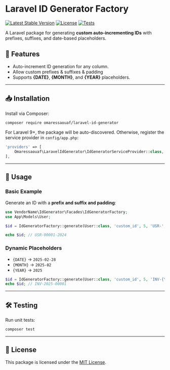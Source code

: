 
# Laravel ID Generator Factory

[![Latest Stable Version](https://img.shields.io/packagist/v/omaressaouaf/laravel-id-generator.svg)](https://packagist.org/packages/vendor-name/id-generator)
[![License](https://img.shields.io/github/license/vendor-name/id-generator)](LICENSE)
[![Tests](https://github.com/omaressaouaf/laravel-id-generator/actions/workflows/tests.yml/badge.svg)](https://github.com/omaressaouaf/laravel-id-generator/actions/workflows/tests.yml)

A Laravel package for generating **custom auto-incrementing IDs** with prefixes, suffixes, and date-based placeholders.

## 🚀 Features
- Auto-increment ID generation for any column.
- Allow custom prefixes & suffixes & padding
- Supports **{DATE}**, **{MONTH}**, and **{YEAR}** placeholders.

---

## 📥 Installation

Install via Composer:

```sh
composer require omaressaouaf/laravel-id-generator
```

For Laravel 9+, the package will be auto-discovered. Otherwise, register the service provider in `config/app.php`:

```php
'providers' => [
    Omaressaouaf\LaravelIdGenerator\IdGeneratorServiceProvider::class,
],
```

---

## 📌 Usage

### Basic Example
Generate an ID with a **prefix and suffix and padding**:

```php
use VendorName\IdGenerator\Facades\IdGeneratorFactory;
use App\Models\User;

$id = IdGeneratorFactory::generate(User::class, 'custom_id', 5, 'USR-', '-2024');

echo $id; // USR-00001-2024
```


### Dynamic Placeholders
- `{DATE}` → `2025-02-28`
- `{MONTH}` → `2025-02`
- `{YEAR}` → `2025`

```php
$id = IdGeneratorFactory::generate(User::class, 'custom_id', 5, 'INV-{YEAR}-', '');
echo $id; // INV-2025-00001
```

---

## 🛠️ Testing

Run unit tests:

```sh
composer test
```

---

## 📜 License

This package is licensed under the [MIT License](https://github.com/omaressaouaf/laravel-id-generator/LICENSE.md).
